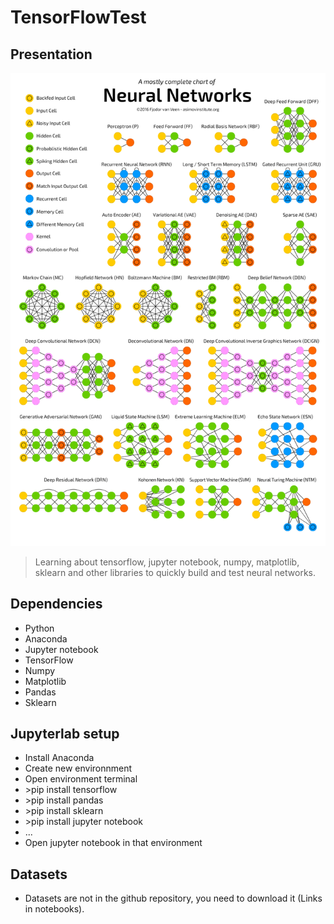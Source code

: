 # TensorFlowTest

## Presentation

<p align="center"><img src="nn.png"></p>

>Learning about tensorflow, jupyter notebook, numpy, matplotlib, sklearn and other libraries to quickly build and test neural networks.

## Dependencies

- Python
- Anaconda
- Jupyter notebook
- TensorFlow
- Numpy
- Matplotlib
- Pandas
- Sklearn

## Jupyterlab setup

- Install Anaconda
- Create new environnment
- Open environment terminal
- \>pip install tensorflow
- \>pip install pandas
- \>pip install sklearn
- \>pip install jupyter notebook
- ...
- Open jupyter notebook in that environment

## Datasets

- Datasets are not in the github repository, you need to download it (Links in notebooks).

